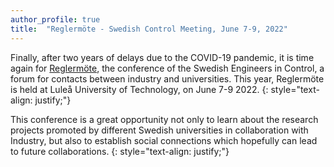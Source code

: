 ```yaml
---
author_profile: true
title:  "Reglermöte - Swedish Control Meeting, June 7-9, 2022"
---
```


Finally, after two years of delays due to the COVID-19 pandemic, it is time again for [Reglermöte](https://www.ltu.se/research/subjects/control/Reglermote?l=en), the conference of the Swedish Engineers in Control, a forum for contacts between industry and universities.
This year, Reglermöte is held at Luleå University of Technology, on June 7-9 2022.
{: style="text-align: justify;"}

This conference is a great opportunity not only to learn about the research projects promoted by different Swedish universities in collaboration with Industry, but also to establish social connections which hopefully can lead to future collaborations.
{: style="text-align: justify;"}
